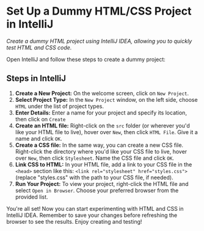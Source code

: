 # Set Up a Dummy HTML/CSS Project in IntelliJ

*Create a dummy HTML project using IntelliJ IDEA, allowing you to quickly test HTML and CSS code.*

Open IntelliJ and follow these steps to create a dummy project:

## Steps in IntelliJ

1. **Create a New Project:** On the welcome screen, click on `New Project`.
2. **Select Project Type:** In the `New Project` window, on the left side, choose `HTML` under the list of project
   types.
3. **Enter Details:** Enter a name for your project and specify its location, then click on `Create`
4. **Create an HTML file:** Right-click on the `src` folder (or wherever you'd like your HTML file to live), hover
   over `New`, then click `HTML File`. Give it a name and click `OK`.
5. **Create a CSS file:** In the same way, you can create a new CSS file. Right-click the directory where you'd like
   your CSS file to live, hover over `New`, then click `Stylesheet`. Name the CSS file and click `OK`.
6. **Link CSS to HTML:** In your HTML file, add a link to your CSS file in the `<head>` section like
   this: `<link rel="stylesheet" href="styles.css">` (replace "styles.css" with the path to your CSS file, if needed).
7. **Run Your Project:** To view your project, right-click the HTML file and select `Open in Browser`. Choose your
   preferred browser from the provided list.

You're all set! Now you can start experimenting with HTML and CSS in IntelliJ IDEA. Remember to save your changes before
refreshing the browser to see the results. Enjoy creating and testing!